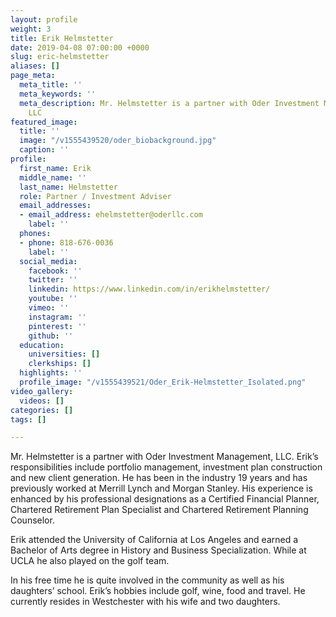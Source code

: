 ```yaml
---
layout: profile
weight: 3
title: Erik Helmstetter
date: 2019-04-08 07:00:00 +0000
slug: eric-helmstetter
aliases: []
page_meta:
  meta_title: ''
  meta_keywords: ''
  meta_description: Mr. Helmstetter is a partner with Oder Investment Management,
    LLC
featured_image:
  title: ''
  image: "/v1555439520/oder_biobackground.jpg"
  caption: ''
profile:
  first_name: Erik
  middle_name: ''
  last_name: Helmstetter
  role: Partner / Investment Adviser
  email_addresses:
  - email_address: ehelmstetter@oderllc.com
    label: ''
  phones:
  - phone: 818-676-0036
    label: ''
  social_media:
    facebook: ''
    twitter: ''
    linkedin: https://www.linkedin.com/in/erikhelmstetter/
    youtube: ''
    vimeo: ''
    instagram: ''
    pinterest: ''
    github: ''
  education:
    universities: []
    clerkships: []
  highlights: ''
  profile_image: "/v1555439521/Oder_Erik-Helmstetter_Isolated.png"
video_gallery:
  videos: []
categories: []
tags: []

---
```

Mr. Helmstetter is a partner with Oder Investment Management, LLC. Erik’s responsibilities include portfolio management, investment plan construction and new client generation. He has been in the industry 19 years and has previously worked at Merrill Lynch and Morgan Stanley. His experience is enhanced by his professional designations as a Certified Financial Planner, Chartered Retirement Plan Specialist and Chartered Retirement Planning Counselor.

Erik attended the University of California at Los Angeles and earned a Bachelor of Arts degree in History and Business Specialization. While at UCLA he also played on the golf team.

In his free time he is quite involved in the community as well as his daughters’ school. Erik’s hobbies include golf, wine, food and travel. He currently resides in Westchester with his wife and two daughters.